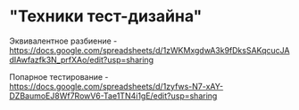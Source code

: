# "Техники тест-дизайна"
Эквивалентное разбиение - https://docs.google.com/spreadsheets/d/1zWKMxgdwA3k9fDksSAKqcucJAdIAwfazfk3N_prfXAo/edit?usp=sharing

Попарное тестирование - https://docs.google.com/spreadsheets/d/1zyfws-N7-xAY-DZBaumoEJ8Wf7RowV6-Tae1TN4i1gE/edit?usp=sharing
